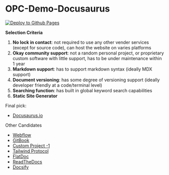# OPC-Demo-Docusaurus

[![Deploy to Github Pages](https://github.com/OPC-IT/Documentation-Orion/actions/workflows/webpack.yml/badge.svg)](https://github.com/OPC-IT/Documentation-Orion/actions/workflows/webpack.yml)


**Selection Criteria**
1. **No lock in contact**: not required to use any other vender services (except for source code), can host the website on varies platforms
2. **Okay community support**: not a random personal project, or proprietary custom software with little support, has to be under maintenance within 1 year
3. **Markdown support**: has to support markdown syntax (ideally MDX support)
4. **Document versioning**: has some degree of versioning support (ideally developer friendly at a code/terminal level)
5. **Searching function**: has built in global keyword search capabilities
6. **Static Site Generator**

Final pick:
- [Docusaurus.io](https://docusaurus.io/)

Other Candidates
- [Webflow](https://webflow.com/?r=0)
- [GitBook](https://www.gitbook.com/)
- [Custom Project -1](https://github.com/floriannicolas/API-Documentation-HTML-Template)
- [Tailwind Protocol](https://tailwindui.com/templates/protocol)
- [FlatDoc](https://ricostacruz.com/flatdoc/#large-brief)
- [ReadTheDocs](https://about.readthedocs.com/?ref=dotcom-homepage)
- [Docsify](https://docsify.js.org/#/)
